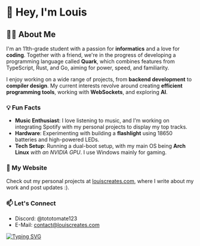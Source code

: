 # 👋 Hey, I'm Louis

## 🧑‍💻 About Me
I'm an 11th-grade student with a passion for **informatics** and a love for **coding**. Together with a friend, we're in the progress of developing a programming language called **Quark**, which combines features from TypeScript, Rust, and Go, aiming for power, speed, and familiarity.

I enjoy working on a wide range of projects, from **backend development** to **compiler design**. My current interests revolve around creating **efficient programming tools**, working with **WebSockets**, and exploring **AI**.


### 💡 Fun Facts
- **Music Enthusiast**: I love listening to music, and I’m working on integrating Spotify with my personal projects to display my top tracks.
- **Hardware**: Experimenting with building a **flashlight** using 18650 batteries and high-powered LEDs.
- **Tech Setup**: Running a dual-boot setup, with my main OS being **Arch Linux** *with an NVIDIA GPU*. I use Windows mainly for gaming.

### 🔧 My Website
Check out my personal projects at [louiscreates.com](https://louiscreates.com), where I write about my work and post updates :).

### 📫 Let's Connect
- Discord: @tototomate123
- E-Mail: contact@louiscreates.com

[![Typing SVG](https://readme-typing-svg.demolab.com?font=Fira+Code&pause=1000&width=435&lines=Quark+to+the+moon;(when+its+finished))](https://git.io/typing-svg)

<!--
**tototomate123/tototomate123** is a ✨ _special_ ✨ repository because its `README.md` (this file) appears on your GitHub profile.

Here are some ideas to get you started:

- 🔭 I’m currently working on ...
- 🌱 I’m currently learning ...
- 👯 I’m looking to collaborate on ...
- 🤔 I’m looking for help with ...
- 💬 Ask me about ...
- 📫 How to reach me: ...
- 😄 Pronouns: ...
- ⚡ Fun fact: ...
-->

